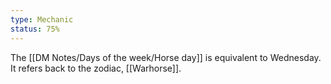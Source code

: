 ```yaml
---
type: Mechanic
status: 75%
---
```


The [[DM Notes/Days of the week/Horse day]] is equivalent to Wednesday. It refers back to the zodiac, [[Warhorse]].